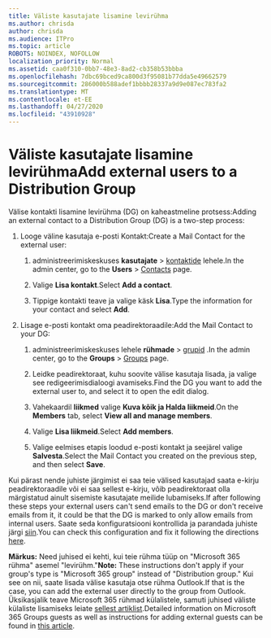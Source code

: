 ```yaml
---
title: Väliste kasutajate lisamine levirühma
ms.author: chrisda
author: chrisda
ms.audience: ITPro
ms.topic: article
ROBOTS: NOINDEX, NOFOLLOW
localization_priority: Normal
ms.assetid: caa0f310-0bb7-48e3-8ad2-cb358b53bbba
ms.openlocfilehash: 7dbc69bced9ca800d3f95081b77dda5e49662579
ms.sourcegitcommit: 286000b588adef1bbbb28337a9d9e087ec783fa2
ms.translationtype: MT
ms.contentlocale: et-EE
ms.lasthandoff: 04/27/2020
ms.locfileid: "43910928"
---
```

# <a name="add-external-users-to-a-distribution-group"></a><span data-ttu-id="72bef-102">Väliste kasutajate lisamine levirühma</span><span class="sxs-lookup"><span data-stu-id="72bef-102">Add external users to a Distribution Group</span></span>

<span data-ttu-id="72bef-103">Välise kontakti lisamine levirühma (DG) on kaheastmeline protsess:</span><span class="sxs-lookup"><span data-stu-id="72bef-103">Adding an external contact to a Distribution Group (DG) is a two-step process:</span></span>
  
1. <span data-ttu-id="72bef-104">Looge väline kasutaja e-posti Kontakt:</span><span class="sxs-lookup"><span data-stu-id="72bef-104">Create a Mail Contact for the external user:</span></span>
    
    1. <span data-ttu-id="72bef-105">administreerimiskeskuses **kasutajate** > [kontaktide](https://admin.microsoft.com/adminportal/home#/Contact) lehele.</span><span class="sxs-lookup"><span data-stu-id="72bef-105">In the admin center, go to the **Users** > [Contacts](https://admin.microsoft.com/adminportal/home#/Contact) page.</span></span> 
    
    2. <span data-ttu-id="72bef-106">Valige **Lisa kontakt**.</span><span class="sxs-lookup"><span data-stu-id="72bef-106">Select **Add a contact**.</span></span>
    
    3. <span data-ttu-id="72bef-107">Tippige kontakti teave ja valige käsk **Lisa**.</span><span class="sxs-lookup"><span data-stu-id="72bef-107">Type the information for your contact and select **Add**.</span></span>
    
2. <span data-ttu-id="72bef-108">Lisage e-posti kontakt oma peadirektoraadile:</span><span class="sxs-lookup"><span data-stu-id="72bef-108">Add the Mail Contact to your DG:</span></span>
    
    1. <span data-ttu-id="72bef-109">administreerimiskeskuses lehele **rühmade** > [grupid](https://admin.microsoft.com/adminportal/home#/groups) .</span><span class="sxs-lookup"><span data-stu-id="72bef-109">In the admin center, go to the **Groups** > [Groups](https://admin.microsoft.com/adminportal/home#/groups) page.</span></span> 
    
    2. <span data-ttu-id="72bef-110">Leidke peadirektoraat, kuhu soovite välise kasutaja lisada, ja valige see redigeerimisdialoogi avamiseks.</span><span class="sxs-lookup"><span data-stu-id="72bef-110">Find the DG you want to add the external user to, and select it to open the edit dialog.</span></span>
    
    3. <span data-ttu-id="72bef-111">Vahekaardil **liikmed** valige **Kuva kõik ja Halda liikmeid**.</span><span class="sxs-lookup"><span data-stu-id="72bef-111">On the **Members** tab, select **View all and manage members**.</span></span> 
    
    4. <span data-ttu-id="72bef-112">Valige **Lisa liikmeid**.</span><span class="sxs-lookup"><span data-stu-id="72bef-112">Select **Add members**.</span></span>
    
    5. <span data-ttu-id="72bef-113">Valige eelmises etapis loodud e-posti kontakt ja seejärel valige **Salvesta**.</span><span class="sxs-lookup"><span data-stu-id="72bef-113">Select the Mail Contact you created on the previous step, and then select **Save**.</span></span>
    
<span data-ttu-id="72bef-114">Kui pärast nende juhiste järgimist ei saa teie välised kasutajad saata e-kirju peadirektoraadile või ei saa sellest e-kirju, võib peadirektoraat olla märgistatud ainult sisemiste kasutajate meilide lubamiseks.</span><span class="sxs-lookup"><span data-stu-id="72bef-114">If after following these steps your external users can't send emails to the DG or don't receive emails from it, it could be that the DG is marked to only allow emails from internal users.</span></span> <span data-ttu-id="72bef-115">Saate seda konfiguratsiooni kontrollida ja parandada juhiste järgi [siin](https://docs.microsoft.com/exchange/mail-flow-best-practices/non-delivery-reports-in-exchange-online/fix-error-code-5-7-133-in-exchange-online).</span><span class="sxs-lookup"><span data-stu-id="72bef-115">You can check this configuration and fix it following the directions [here](https://docs.microsoft.com/exchange/mail-flow-best-practices/non-delivery-reports-in-exchange-online/fix-error-code-5-7-133-in-exchange-online).</span></span>
  
 <span data-ttu-id="72bef-116">**Märkus:** Need juhised ei kehti, kui teie rühma tüüp on "Microsoft 365 rühma" asemel "levirühm."</span><span class="sxs-lookup"><span data-stu-id="72bef-116">**Note:** These instructions don't apply if your group's type is "Microsoft 365 group" instead of "Distribution group."</span></span> <span data-ttu-id="72bef-117">Kui see on nii, saate lisada välise kasutaja otse rühma Outlook.</span><span class="sxs-lookup"><span data-stu-id="72bef-117">If that is the case, you can add the external user directly to the group from Outlook.</span></span> <span data-ttu-id="72bef-118">Üksikasjalik teave Microsoft 365 rühmad külalistele, samuti juhised väliste külaliste lisamiseks leiate [sellest artiklist](https://support.office.com/article/Guest-access-in-Office-365-Groups-bfc7a840-868f-4fd6-a390-f347bf51aff6.aspx).</span><span class="sxs-lookup"><span data-stu-id="72bef-118">Detailed information on Microsoft 365 Groups guests as well as instructions for adding external guests can be found in [this article](https://support.office.com/article/Guest-access-in-Office-365-Groups-bfc7a840-868f-4fd6-a390-f347bf51aff6.aspx).</span></span>
  